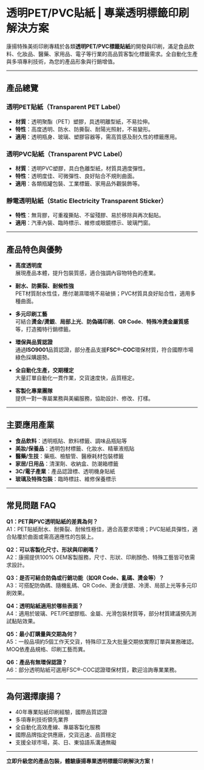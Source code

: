 # 透明PET/PVC貼紙 | 專業透明標籤印刷解決方案

康揚特殊美術印刷專精於各類**透明PET/PVC標籤貼紙**的開發與印刷，滿足食品飲料、化妝品、醫藥、家用品、電子等行業的高品質客製化標籤需求。全自動化生產與多項專利技術，為您的產品形象與行銷增值。

---

## 產品總覽

### 透明PET貼紙（Transparent PET Label）
- **材質**：透明聚酯（PET）塑膠，具透明離型紙，不易拉伸。
- **特性**：高度透明、防水、防撕裂、耐陽光照射，不易變形。
- **適用**：透明瓶身、玻璃、塑膠容器等，需高質感及耐久性的標籤應用。

### 透明PVC貼紙（Transparent PVC Label）
- **材質**：透明PVC塑膠，具白色離型紙，材質具適度彈性。
- **特性**：透明度佳、可微彈性、良好貼合不規則曲面。
- **適用**：各類瓶罐包裝、工業標籤、家用品外觀裝飾等。

### 靜電透明貼紙（Static Electricity Transparent Sticker）
- **特性**：無背膠，可重複撕貼、不留殘膠、易於移除與再次黏貼。
- **適用**：汽車內裝、臨時標示、維修或眼鏡標示、玻璃門窗。

---

## 產品特色與優勢

- **高度透明度**  
  展現產品本體，提升包裝質感，適合強調內容物特色的產業。

- **耐水、防撕裂、耐候性強**  
  PET材質耐水性佳，應付潮濕環境不易破損；PVC材質具良好貼合性，適用多種曲面。
  
- **多元印刷工藝**  
  可結合**燙金/燙銀**、**局部上光**、**防偽碼印刷**、**QR Code**、**特殊冷燙金屬質感**等，打造獨特行銷標籤。

- **環保與品質認證**  
  通過**ISO9001**品質認證，部分產品支援**FSC®-COC**環保材質，符合國際市場綠色採購趨勢。

- **全自動化生產，交期穩定**  
  大量訂單自動化一貫作業，交貨速度快，品質穩定。

- **客製化專業團隊**  
  提供一對一專屬業務與美編服務，協助設計、修改、打樣。

---

## 主要應用產業

- **食品飲料**：透明瓶貼、飲料標籤、調味品瓶貼等
- **美妝/保養品**：透明包材標籤、化妝水、精華液瓶貼
- **醫藥/生技**：藥瓶、檢驗管、醫療耗材包裝標籤
- **家居/日用品**：清潔劑、收納盒、防潮箱標籤
- **3C/電子產業**：產品認證標、透明機身貼紙
- **玻璃及特殊包裝**：臨時標註、維修保養標示

---

## 常見問題 FAQ

**Q1：PET與PVC透明貼紙的差異為何？**  
A1：PET貼紙耐水、耐撕裂、耐候性極佳，適合高要求環境；PVC貼紙具彈性，適合貼覆於曲面或需高適應性的包裝上。

**Q2：可以客製化尺寸、形狀與印刷嗎？**  
A2：康揚提供100% OEM客製服務，尺寸、形狀、印刷顏色、特殊工藝皆可依需求設計。

**Q3：是否可結合防偽或行銷功能（如QR Code、亂碼、燙金等）？**  
A3：可搭配防偽碼、隨機亂碼、QR Code、燙金/燙銀、冷燙、局部上光等多元印刷效果。

**Q4：透明貼紙適用於哪些表面？**  
A4：適用於玻璃、PET/PE塑膠瓶、金屬、光滑包裝材質等，部分材質建議預先測試黏貼效果。

**Q5：最小訂購量與交期為何？**  
A5：一般品項約5個工作天交貨，特殊印工及大批量交期依實際訂單與業務確認。MOQ依產品規格、印刷工藝而異。

**Q6：產品有無環保認證？**  
A6：部分透明貼紙可選用FSC®-COC認證環保材質，歡迎洽詢專業業務。

---

## 為何選擇康揚？

- 40年專業貼紙印刷經驗，國際品質認證
- 多項專利技術領先業界
- 全自動化高效產線、專屬客製化服務
- 國際品牌指定供應廠，交貨迅速、品質穩定
- 支援全球市場，英、日、東協語系溝通無礙

---

**立即升級您的產品包裝，體驗康揚專業透明標籤印刷解決方案！**